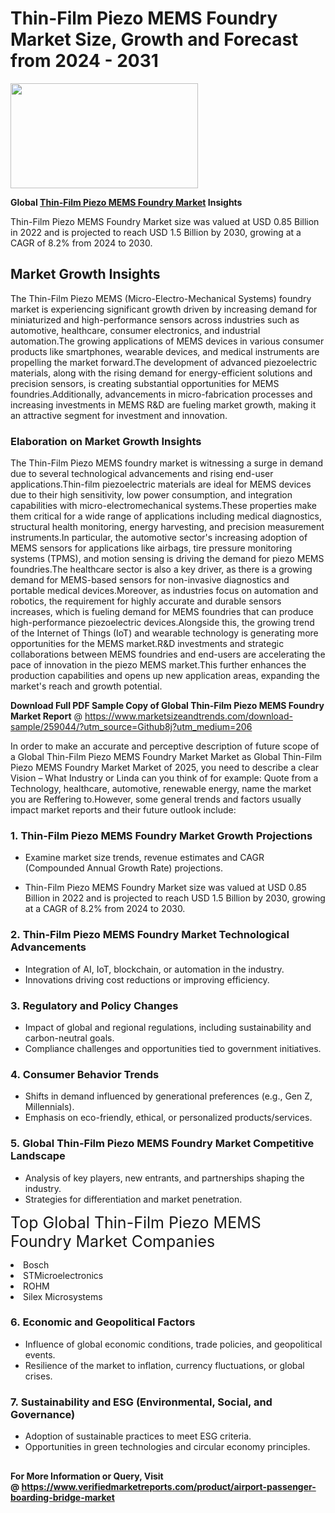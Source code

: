 <H1>Thin-Film Piezo MEMS Foundry Market Size, Growth and Forecast from 2024 - 2031</H1><img class="aligncenter size-medium wp-image-584254" src="https://thirdeyenews.in/wp-content/uploads/2024/09/Global-Market-Research-300x168.jpeg" alt="" width="300" height="168" /><p><strong>Global&nbsp;<a href="https://www.marketsizeandtrends.com/download-sample/259044/?utm_source=Github8j?utm_medium=206">Thin-Film Piezo MEMS Foundry Market</a> Insights</strong></p><p>Thin-Film Piezo MEMS Foundry Market size was valued at USD 0.85 Billion in 2022 and is projected to reach USD 1.5 Billion by 2030, growing at a CAGR of 8.2% from 2024 to 2030.</p><p><h2>Market Growth Insights</h2> The Thin-Film Piezo MEMS (Micro-Electro-Mechanical Systems) foundry market is experiencing significant growth driven by increasing demand for miniaturized and high-performance sensors across industries such as automotive, healthcare, consumer electronics, and industrial automation.The growing applications of MEMS devices in various consumer products like smartphones, wearable devices, and medical instruments are propelling the market forward.The development of advanced piezoelectric materials, along with the rising demand for energy-efficient solutions and precision sensors, is creating substantial opportunities for MEMS foundries.Additionally, advancements in micro-fabrication processes and increasing investments in MEMS R&D are fueling market growth, making it an attractive segment for investment and innovation. <h3>Elaboration on Market Growth Insights</h3> The Thin-Film Piezo MEMS foundry market is witnessing a surge in demand due to several technological advancements and rising end-user applications.Thin-film piezoelectric materials are ideal for MEMS devices due to their high sensitivity, low power consumption, and integration capabilities with micro-electromechanical systems.These properties make them critical for a wide range of applications including medical diagnostics, structural health monitoring, energy harvesting, and precision measurement instruments.In particular, the automotive sector's increasing adoption of MEMS sensors for applications like airbags, tire pressure monitoring systems (TPMS), and motion sensing is driving the demand for piezo MEMS foundries.The healthcare sector is also a key driver, as there is a growing demand for MEMS-based sensors for non-invasive diagnostics and portable medical devices.Moreover, as industries focus on automation and robotics, the requirement for highly accurate and durable sensors increases, which is fueling demand for MEMS foundries that can produce high-performance piezoelectric devices.Alongside this, the growing trend of the Internet of Things (IoT) and wearable technology is generating more opportunities for the MEMS market.R&D investments and strategic collaborations between MEMS foundries and end-users are accelerating the pace of innovation in the piezo MEMS market.This further enhances the production capabilities and opens up new application areas, expanding the market's reach and growth potential.</p><p><span class=""><strong>Download Full PDF Sample Copy of Global Thin-Film Piezo MEMS Foundry Market Report</strong> @ <a href="https://www.marketsizeandtrends.com/download-sample/259044/?utm_source=Github8j?utm_medium=206" target="_blank">https://www.marketsizeandtrends.com/download-sample/259044/?utm_source=Github8j?utm_medium=206</a></span></p><p>In order to make an accurate and perceptive description of future scope of a Global&nbsp;Thin-Film Piezo MEMS Foundry Market Market as Global&nbsp;Thin-Film Piezo MEMS Foundry Market Market of 2025, you need to describe a clear Vision &ndash; What Industry or Linda can you think of for example: Quote from a Technology, healthcare, automotive, renewable energy, name the market you are Reffering to.However, some general trends and factors usually impact market reports and their future outlook include:</p><h3>1.&nbsp;<strong>Thin-Film Piezo MEMS Foundry Market Growth Projections</strong></h3><ul><li>Examine market size trends, revenue estimates and CAGR (Compounded Annual Growth Rate) projections.</li><li><p>Thin-Film Piezo MEMS Foundry Market size was valued at USD 0.85 Billion in 2022 and is projected to reach USD 1.5 Billion by 2030, growing at a CAGR of 8.2% from 2024 to 2030.</p></li></ul><h3>2.&nbsp;<strong>Thin-Film Piezo MEMS Foundry Market Technological Advancements</strong></h3><ul><li>Integration of AI, IoT, blockchain, or automation in the industry.</li><li>Innovations driving cost reductions or improving efficiency.</li></ul><h3>3.&nbsp;<strong>Regulatory and Policy Changes</strong></h3><ul><li>Impact of global and regional regulations, including sustainability and carbon-neutral goals.</li><li>Compliance challenges and opportunities tied to government initiatives.</li></ul><h3>4.&nbsp;<strong>Consumer Behavior Trends</strong></h3><ul><li>Shifts in demand influenced by generational preferences (e.g., Gen Z, Millennials).</li><li>Emphasis on eco-friendly, ethical, or personalized products/services.</li></ul><h3>5.&nbsp;<strong>Global Thin-Film Piezo MEMS Foundry Market Competitive Landscape</strong></h3><ul><li>Analysis of key players, new entrants, and partnerships shaping the industry.</li><li>Strategies for differentiation and market penetration.</li></ul><p data-pm-slice="1 1 []"><span style="color: inherit; font-family: inherit; font-size: 25px;">Top Global Thin-Film Piezo MEMS Foundry Market Companies</span></p><div class="" data-test-id=""><p><li>Bosch</li><li> STMicroelectronics</li><li> ROHM</li><li> Silex Microsystems</li></p></div><h3>6.&nbsp;<strong>Economic and Geopolitical Factors</strong></h3><ul><li>Influence of global economic conditions, trade policies, and geopolitical events.</li><li>Resilience of the market to inflation, currency fluctuations, or global crises.</li></ul><h3>7.&nbsp;<strong>Sustainability and ESG (Environmental, Social, and Governance)</strong></h3><ul><li>Adoption of sustainable practices to meet ESG criteria.</li><li>Opportunities in green technologies and circular economy principles.</li></ul><h2><strong style="font-size: 14px;">For More Information or Query, Visit @&nbsp;</strong><a style="background-color: #ffffff; font-size: 14px;" href="https://www.marketsizeandtrends.com/report/thin-film-piezo-mems-foundry-market/" target="_blank">https://www.verifiedmarketreports.com/product/airport-passenger-boarding-bridge-market</a></h2>